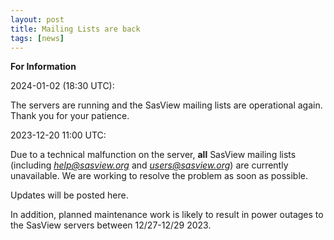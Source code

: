 ```yaml
---
layout: post
title: Mailing Lists are back
tags: [news]
---
```


**For Information**

2024-01-02 (18:30 UTC):

The servers are running and the SasView mailing lists are operational again. Thank you for your patience.


2023-12-20 11:00 UTC:

Due to a technical malfunction on the server, **all** SasView mailing lists (including *help@sasview.org* and *users@sasview.org*)
are currently unavailable. We are working to resolve the problem as soon as possible.

Updates will be posted here.

In addition, planned maintenance work is likely to result in power outages to the SasView servers between 12/27-12/29 2023.
